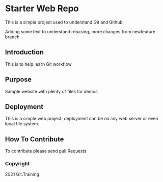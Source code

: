 # Starter Web Repo

This is a simple project used to understand Git and Github

Adding some text to understand rebasing, 
more changes from newfeature branch 

## Introduction

This is to help learn Git workflow

## Purpose

Sample website with plenty of files for demos

## Deployment
This is a simple web project, deployment can be on any web server or even local file system.

## How To Contribute

To contribute please send pull.Requests

### Copyright

2021 Git.Training